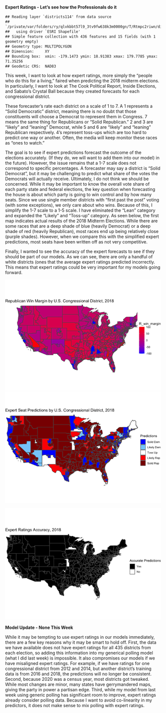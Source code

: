**Expert Ratings - Let’s see how the Professionals do it**

    ## Reading layer `districts114' from data source 
    ##   `/private/var/folders/ry/qlvkbbt57l9_3tv9fw638k3m0000gn/T/Rtmpc2riwn/districtShapes/districts114.shp' 
    ##   using driver `ESRI Shapefile'
    ## Simple feature collection with 436 features and 15 fields (with 1 geometry empty)
    ## Geometry type: MULTIPOLYGON
    ## Dimension:     XY
    ## Bounding box:  xmin: -179.1473 ymin: 18.91383 xmax: 179.7785 ymax: 71.35256
    ## Geodetic CRS:  NAD83

This week, I want to look at how expert ratings, more simply the “people
who do this for a living,” faired when predicting the 2018 midterm
elections. In particularly, I want to look at The Cook Political Report,
Inside Elections, and Sabato’s Crystal Ball because they created
forecasts for each congressional district.

These forecaster’s rate each district on a scale of 1 to 7. A 1
represents a “Solid Democratic” district, meaning there is no doubt that
those constituents will choose a Democrat to represent them in Congress.
7 means the same thing for Republicans or “Solid Republican.” 2 and 3
are “likely” and “leaning” Democrat, while 5 and 6 are “likely” and
“leaning” Republican respectively. 4’s represent toss-ups which are too
hard to predict one way or another. Often, the media will keep monitor
these races as “ones to watch.”

The goal is to see if expert predictions forecast the outcome of the
elections accurately. (If they do, we will want to add them into our
model) in the future). However, the issue remains that a 1-7 scale does
not correspond to specific percentages. A forecaster may say a district
is “Solid Democrat”, but it may be challenging to predict what share of
the votes the Democrats will actually receive. Ultimately, I do not
think we should be concerned. While it may be important to know the
overall vote share of each party state and federal elections, the key
question when forecasting the house is about which party is going to win
control and by how many seats. Since we use single member districts with
“first past the post” voting (with some exceptions), we only care about
who wins. Because of this, I simplify the 1-7 scale to a 1-5 scale. I
have eliminated the “Lean” category and expanded the “Likely” and
“Toss-up” category. As seen below, the first map indicates actual
results of the 2018 Midterm Elections. While there are some races that
are a deep shade of blue (heavily Democrat) or a deep shade of red
(heavily Republican), most races end up being relatively close (purple
shades). However, when we compare this with the simplified expert
predictions, most seats have been written off as not very competitive.

Finally, I wanted to see the accuracy of the expert forecasts to see if
they should be part of our models. As we can see, there are only a
handful of white districts (ones that the average expert ratings
predicted incorrectly. This means that expert ratings could be very
important for my models going forward.

![](week4_files/figure-markdown_github/unnamed-chunk-3-1.png)
![](week4_files/figure-markdown_github/unnamed-chunk-4-1.png)

![](week4_files/figure-markdown_github/unnamed-chunk-5-1.png)

**Model Update - None This Week**

While it may be tempting to use expert ratings in our models
immediately, there are a few key reasons why it may be smart to hold
off. First, the data we have available does not have expert ratings for
all 435 districts from each election, so adding this information into my
generical polling model (what I did last week) is impossible. It also
compromises our models if we have misaligned expert ratings. For
example, if we have ratings for one congressional district from 2012 and
2014, but another district’s training data is from 2016 and 2018, the
predictions will no longer be consistent. Second, because 2020 was a
census year, most districts got tweaked. While most changes are minor,
many states have gerrymandered maps, giving the party in power a
partisan edge. Third, while my model from last week using generic
polling has significant room to improve, expert ratings already consider
polling data. Because I want to avoid co-linearity in my predictors, it
does not make sense to mix polling with expert ratings.
